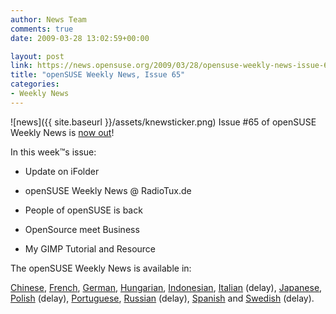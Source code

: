 ```yaml
---
author: News Team
comments: true
date: 2009-03-28 13:02:59+00:00

layout: post
link: https://news.opensuse.org/2009/03/28/opensuse-weekly-news-issue-65/
title: "openSUSE Weekly News, Issue 65"
categories:
- Weekly News
---
```

![news]({{ site.baseurl }}/assets/knewsticker.png) Issue #65 of openSUSE Weekly News is [now out](http://en.opensuse.org/OpenSUSE_Weekly_News/65)!  
  

In this week™s issue:


  *  Update on iFolder

  *  openSUSE Weekly News @ RadioTux.de 

  *  People of openSUSE is back 

  *  OpenSource meet Business 

  *  My GIMP Tutorial and Resource 




The openSUSE Weekly News is available in: 

[Chinese](http://en.opensuse.org/OpenSUSE_Weekly_News/65/chinese),
[French](http://fr.opensuse.org/Lettre_d'information_openSUSE/65),
[German](http://de.opensuse.org/OpenSUSE-Wochenschau/65),
[Hungarian](http://hu.opensuse.org/OpenSUSE_Heti_H%C3%ADrmond%C3%B3/65), 
[Indonesian](http://en.opensuse.org/OpenSUSE_Weekly_News/65/indonesian),
[Italian](http://it.opensuse.org/OpenSUSE_Newsletter_Settimanale/65) (delay),
[Japanese](http://ja.opensuse.org/OpenSUSE_Weekly_News/65),
[Polish](http://pl.opensuse.org/Tygodnik_openSUSE/65) (delay), 
[Portuguese](http://pt.opensuse.org/Not%C3%ADcias_da_semana_no_openSUSE/65),
[Russian](http://ru.opensuse.org/%D0%95%D0%B6%D0%B5%D0%BD%D0%B5%D0%B4%D0%B5%D0%BB%D1%8C%D0%BD%D1%8B%D0%B5_%D0%BD%D0%BE%D0%B2%D0%BE%D1%81%D1%82%D0%B8_openSUSE/65) (delay),
[Spanish](http://es.opensuse.org/OpenSUSE_Noticias_Semanales/65) and
[Swedish](http://en.opensuse.org/OpenSUSE_Weekly_News/65/swedish)  (delay).
		
